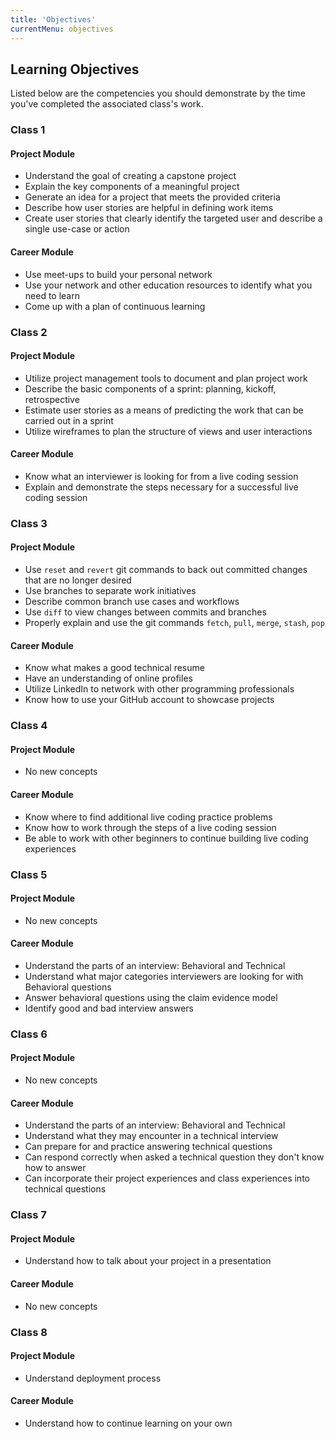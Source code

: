 ```yaml
---
title: 'Objectives'
currentMenu: objectives
---
```


## Learning Objectives

Listed below are the competencies you should demonstrate by the time you've completed the associated class's work.

### Class 1

#### Project Module
- Understand the goal of creating a capstone project
- Explain the key components of a meaningful project
- Generate an idea for a project that meets the provided criteria
- Describe how user stories are helpful in defining work items
- Create user stories that clearly identify the targeted user and describe a single use-case or action

#### Career Module
- Use meet-ups to build your personal network
- Use your network and other education resources to identify what you need to learn
- Come up with a plan of continuous learning

### Class 2

#### Project Module
- Utilize project management tools to document and plan project work
- Describe the basic components of a sprint: planning, kickoff, retrospective
- Estimate user stories as a means of predicting the work that can be carried out in a sprint
- Utilize wireframes to plan the structure of views and user interactions

#### Career Module
- Know what an interviewer is looking for from a live coding session
- Explain and demonstrate the steps necessary for a successful live coding session


### Class 3

#### Project Module
- Use `reset` and `revert` git commands to back out committed changes that are no longer desired
- Use branches to separate work initiatives
- Describe common branch use cases and workflows
- Use `diff` to view changes between commits and branches
- Properly explain and use the git commands `fetch`, `pull`, `merge`, `stash`, `pop`

#### Career Module
- Know what makes a good technical resume
- Have an understanding of online profiles
- Utilize LinkedIn to network with other programming professionals
- Know how to use your GitHub account to showcase projects

### Class 4

#### Project Module
- No new concepts

#### Career Module
- Know where to find additional live coding practice problems
- Know how to work through the steps of a live coding session
- Be able to work with other beginners to continue building live coding experiences

### Class 5

#### Project Module
- No new concepts

#### Career Module
- Understand the parts of an interview: Behavioral and Technical
- Understand what major categories interviewers are looking for with Behavioral questions
- Answer behavioral questions using the claim evidence model
- Identify good and bad interview answers

### Class 6

#### Project Module
- No new concepts

#### Career Module
- Understand the parts of an interview: Behavioral and Technical
- Understand what they may encounter in a technical interview
- Can prepare for and practice answering technical questions
- Can respond correctly when asked a technical question they don't know how to answer
- Can incorporate their project experiences and class experiences into technical questions

### Class 7

#### Project Module
- Understand how to talk about your project in a presentation

#### Career Module
- No new concepts

### Class 8

#### Project Module
- Understand deployment process

#### Career Module
- Understand how to continue learning on your own